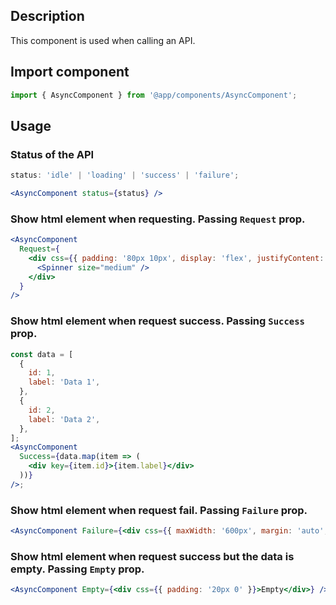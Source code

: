 ## Description

This component is used when calling an API.

## Import component

```jsx
import { AsyncComponent } from '@app/components/AsyncComponent';
```

## Usage

### Status of the API

```jsx
status: 'idle' | 'loading' | 'success' | 'failure';
```

```jsx
<AsyncComponent status={status} />
```

### Show html element when requesting. Passing `Request` prop.

```jsx
<AsyncComponent
  Request={
    <div css={{ padding: '80px 10px', display: 'flex', justifyContent: 'center', alignItems: 'center' }}>
      <Spinner size="medium" />
    </div>
  }
/>
```

### Show html element when request success. Passing `Success` prop.

```jsx
const data = [
  {
    id: 1,
    label: 'Data 1',
  },
  {
    id: 2,
    label: 'Data 2',
  },
];
<AsyncComponent
  Success={data.map(item => (
    <div key={item.id}>{item.label}</div>
  ))}
/>;
```

### Show html element when request fail. Passing `Failure` prop.

```jsx
<AsyncComponent Failure={<div css={{ maxWidth: '600px', margin: 'auto', padding: '80px 10px' }}>oops</div>} />
```

### Show html element when request success but the data is empty. Passing `Empty` prop.

```jsx
<AsyncComponent Empty={<div css={{ padding: '20px 0' }}>Empty</div>} />
```
